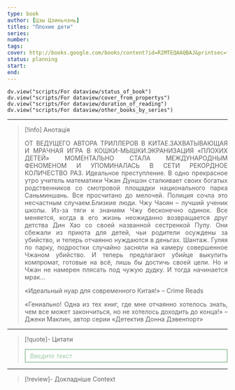 ```yaml
---
type: book
author: [Цзы Цзиньчэнь]
titles: "Плохие дети"
series:
number:
tags:
cover: http://books.google.com/books/content?id=R2MTEQAAQBAJ&printsec=frontcover&img=1&zoom=1&edge=curl&source=gbs_api
status: planning
start:
end:
---
```

```dataviewjs
dv.view("scripts/For dataview/status_of_book")
dv.view("scripts/For dataview/cover_from_propertys")
dv.view("scripts/For dataview/duration_of_reading")
dv.view("scripts/For dataview/other_books_by_series")
```
---

>[!info] Анотація
> <p align="justify">ОТ ВЕДУЩЕГО АВТОРА ТРИЛЛЕРОВ В КИТАЕ.ЗАХВАТЫВАЮЩАЯ И МРАЧНАЯ ИГРА В КОШКИ-МЫШКИ.ЭКРАНИЗАЦИЯ «ПЛОХИХ ДЕТЕЙ» МОМЕНТАЛЬНО СТАЛА МЕЖДУНАРОДНЫМ ФЕНОМЕНОМ И УПОМИНАЛАСЬ В СЕТИ РЕКОРДНОЕ КОЛИЧЕСТВО РАЗ. Идеальное преступление. В одно прекрасное утро учитель математики Чжан Дуншэн сталкивает своих богатых родственников со смотровой площадки национального парка Саньминшань. Все просчитано до мелочей. Полиция сочла это несчастным случаем.Близкие люди. Чжу Чаоян – лучший ученик школы. Из-за тяги к знаниям Чжу бесконечно одинок. Все меняется, когда в его жизнь неожиданно возвращается друг детства Дин Хао со своей названной сестренкой Пупу. Они сбежали из приюта для детей, чьи родители осуждены за убийство, и теперь отчаянно нуждаются в деньгах. Шантаж. Гуляя по парку, подростки случайно засняли на камеру совершенное Чжаном убийство. И теперь предлагают убийце выкупить компромат, готовые на всё, лишь бы достичь своей цели. Но и Чжан не намерен плясать под чужую дудку. И тогда начинается мрак...</p>
> <p align="justify">«Идеальный нуар для современного Китая!» – Crime Reads</p>
> <p align="justify">«Гениально! Одна из тех книг, где мне отчаянно хотелось знать, чем все может закончиться, но не хотелось доходить до конца!» – Джеки Маклин, автор серии «Детектив Донна Дэвенпорт»</p>

---

>[!quote]- Цитати
><div align="justify" style="border: 2px solid #A0CAA6; padding: 5px 10px 5px 10px; font-style: italic; color: #A0CAA6 ">Введите текст</div>

---
>[!review]- Докладніше
>Context
